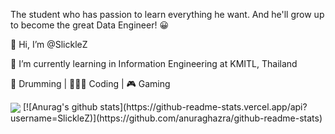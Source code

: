 The student who has passion to learn everything he want. And he'll grow up to become the great Data Engineer! 😀



👋 Hi, I’m @SlickleZ 

🏫 I’m currently learning in Information Engineering at KMITL, Thailand 



🥁 Drumming | 👨🏻‍💻 Coding | 🎮 Gaming
  

<img align="center" src="https://github-readme-stats.vercel.app/api/top-langs/?username=SlickleZ&theme=dracula" />
[![Anurag's github stats](https://github-readme-stats.vercel.app/api?username=SlickleZ)](https://github.com/anuraghazra/github-readme-stats)


